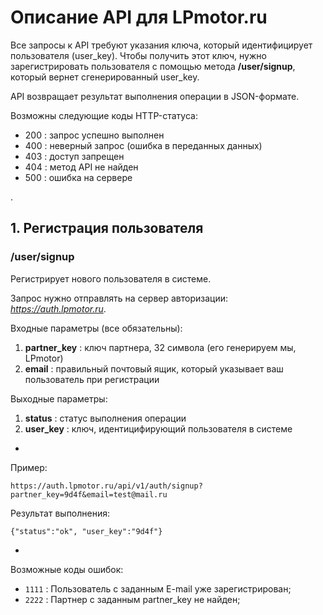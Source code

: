 # Описание API для LPmotor.ru

Все запросы к API требуют указания ключа, который идентифицирует пользователя (user_key).
Чтобы получить этот ключ, нужно зарегистрировать пользователя с помощью метода __/user/signup__, который вернет сгенерированный user_key.

API возвращает результат выполнения операции в JSON-формате.

Возможны следующие коды HTTP-статуса:

* 200 : запрос успешно выполнен
* 400 : неверный запрос (ошибка в переданных данных)
* 403 : доступ запрещен
* 404 : метод API не найден
* 500 : ошибка на сервере

.

## 1. Регистрация пользователя

### /user/signup

Регистрирует нового пользователя в системе.

Запрос нужно отправлять на сервер авторизации: _https://auth.lpmotor.ru_.

Входные параметры (все обязательны):

1. __partner_key__ : ключ партнера, 32 символа (его генерируем мы, LPmotor)
1. __email__ : правильный почтовый ящик, который указывает ваш пользователь при регистрации

Выходные параметры:

1. __status__ : статус выполнения операции
1. __user_key__ : ключ, идентицифирующий пользователя в системе

-

Пример:

    https://auth.lpmotor.ru/api/v1/auth/signup?partner_key=9d4f&email=test@mail.ru

Результат выполнения:

    {"status":"ok", "user_key":"9d4f"}

-

Возможные коды ошибок:

* `1111` : Пользователь с заданным E-mail уже зарегистрирован;
* `2222` : Партнер с заданным partner_key не найден;